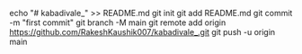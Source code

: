echo "# kabadivale_" >> README.md
git init
git add README.md
git commit -m "first commit"
git branch -M main
git remote add origin https://github.com/RakeshKaushik007/kabadivale_.git
git push -u origin main
